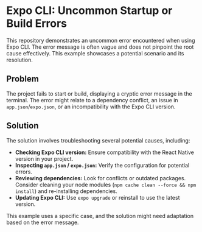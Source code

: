 # Expo CLI: Uncommon Startup or Build Errors

This repository demonstrates an uncommon error encountered when using Expo CLI. The error message is often vague and does not pinpoint the root cause effectively. This example showcases a potential scenario and its resolution.

## Problem

The project fails to start or build, displaying a cryptic error message in the terminal.  The error might relate to a dependency conflict, an issue in `app.json`/`expo.json`, or an incompatibility with the Expo CLI version. 

## Solution

The solution involves troubleshooting several potential causes, including:

* **Checking Expo CLI version:** Ensure compatibility with the React Native version in your project.
* **Inspecting `app.json` / `expo.json`:** Verify the configuration for potential errors.
* **Reviewing dependencies:** Look for conflicts or outdated packages.  Consider cleaning your node modules (`npm cache clean --force && npm install`) and re-installing dependencies.
* **Updating Expo CLI:** Use `expo upgrade` or reinstall to use the latest version. 

This example uses a specific case, and the solution might need adaptation based on the error message.